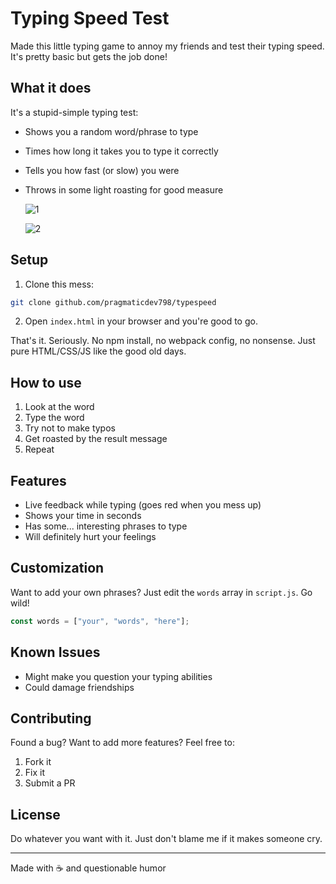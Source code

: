 # Typing Speed Test

Made this little typing game to annoy my friends and test their typing speed. It's pretty basic but gets the job done!

## What it does

It's a stupid-simple typing test:
- Shows you a random word/phrase to type
- Times how long it takes you to type it correctly
- Tells you how fast (or slow) you were
- Throws in some light roasting for good measure

  ![1](https://github.com/user-attachments/assets/97ddb66e-1e0b-4f13-9486-028a692a3a79)

  ![2](https://github.com/user-attachments/assets/604d8721-f88a-4061-b7cd-8cef17ffb10b)


## Setup


1. Clone this mess:
```bash
git clone github.com/pragmaticdev798/typespeed
```

2. Open `index.html` in your browser and you're good to go.

That's it. Seriously. No npm install, no webpack config, no nonsense. Just pure HTML/CSS/JS like the good old days.

## How to use

1. Look at the word
2. Type the word
3. Try not to make typos
4. Get roasted by the result message
5. Repeat

## Features

- Live feedback while typing (goes red when you mess up)
- Shows your time in seconds 
- Has some... interesting phrases to type
- Will definitely hurt your feelings

## Customization

Want to add your own phrases? Just edit the `words` array in `script.js`. Go wild!

```javascript
const words = ["your", "words", "here"];
```

## Known Issues

- Might make you question your typing abilities
- Could damage friendships

## Contributing

Found a bug? Want to add more features? Feel free to:
1. Fork it
2. Fix it
3. Submit a PR


## License

Do whatever you want with it. Just don't blame me if it makes someone cry.

---
Made with ☕ and questionable humor
